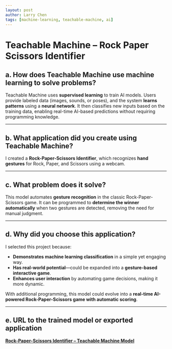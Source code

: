 ```yaml
---
layout: post
author: Larry Chen
tags: [machine-learning, teachable-machine, ai]
---
```


# Teachable Machine – Rock Paper Scissors Identifier  

## **a. How does Teachable Machine use machine learning to solve problems?**  
Teachable Machine uses **supervised learning** to train AI models. Users provide labeled data (images, sounds, or poses), and the system **learns patterns** using a **neural network**. It then classifies new inputs based on the training data, enabling real-time AI-based predictions without requiring programming knowledge.

---

## **b. What application did you create using Teachable Machine?**  
I created a **Rock-Paper-Scissors Identifier**, which recognizes **hand gestures** for Rock, Paper, and Scissors using a webcam.

---

## **c. What problem does it solve?**  
This model automates **gesture recognition** in the classic Rock-Paper-Scissors game. It can be programmed to **determine the winner automatically** when two gestures are detected, removing the need for manual judgment.

---

## **d. Why did you choose this application?**  
I selected this project because:  
- **Demonstrates machine learning classification** in a simple yet engaging way.  
- **Has real-world potential**—could be expanded into a **gesture-based interactive game**.  
- **Enhances user interaction** by automating game decisions, making it more dynamic.  

With additional programming, this model could evolve into a **real-time AI-powered Rock-Paper-Scissors game with automatic scoring**.

---

## **e. URL to the trained model or exported application**  
**[Rock-Paper-Scissors Identifier – Teachable Machine Model](https://teachablemachine.withgoogle.com/models/eV53k6BbJ/)**  